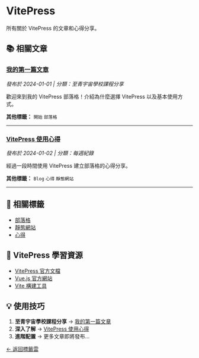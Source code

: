 # VitePress

所有關於 VitePress 的文章和心得分享。

## 📚 相關文章

### [我的第一篇文章](/posts/first-post.md)
*發布於 2024-01-01 | 分類：至青宇宙學校課程分享*

歡迎來到我的 VitePress 部落格！介紹為什麼選擇 VitePress 以及基本使用方式。

**其他標籤：** `開始` `部落格`

---

### [VitePress 使用心得](/posts/vitepress-experience.md)
*發布於 2024-01-02 | 分類：每週紀錄*

經過一段時間使用 VitePress 建立部落格的心得分享。

**其他標籤：** `Blog` `心得` `靜態網站`

---

## 🔗 相關標籤

- [部落格](/tags/blog.md)
- [靜態網站](/tags/static-site.md)
- [心得](/tags/experience.md)

## 🚀 VitePress 學習資源

- [VitePress 官方文檔](https://vitepress.dev/)
- [Vue.js 官方網站](https://vuejs.org/)
- [Vite 構建工具](https://vitejs.dev/)

## 💡 使用技巧

1. **至青宇宙學校課程分享** → [我的第一篇文章](/posts/first-post.md)
2. **深入了解** → [VitePress 使用心得](/posts/vitepress-experience.md)
3. **進階配置** → 更多文章即將發布...

[← 返回標籤雲](/tags/) 